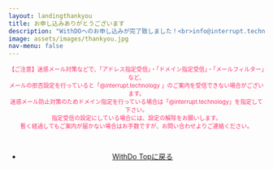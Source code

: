 ```yaml
---
layout: landingthankyou
title: お申し込みありがとうございます
description: "WithDOへのお申し込みが完了致しました！<br>info@interrupt.technologyから入金のご案内メールをお送り致します。<br>いましばらくお待ちください。"
image: assets/images/thankyou.jpg
nav-menu: false
---
```


<!-- Main -->
<div id="main">

<!--  -->
<section id="two" class="spotlights">
    <section style="text-align:center;">
            <div class="caution" >
                <p style="color:#ff3369;font-size: 0.8em;">【ご注意】迷惑メール対策などで、「アドレス指定受信」・「ドメイン指定受信」・「メールフィルター」など、<br>
メールの拒否設定を行っていると「@interrupt.technology 」のご案内を受信できない場合がございます。<br>
迷惑メール防止対策のためドメイン指定を行っている場合は「@interrupt.technology」を指定して下さい。<br>
指定受信の設定にしている場合には、設定の解除をお願いします。<br>
暫く経過してもご案内が届かない場合はお手数ですが、お問い合わせよりご連絡ください。</p>
<br>
                <ul  style="text-align: center;" class="actions">
                    <li><a href="/desc/04_withdo.html" class="button" style="text-transform:none !important;">WithDo Topに戻る</a></li>
                </ul>
            </div>
    </section>

</section>

</div>

